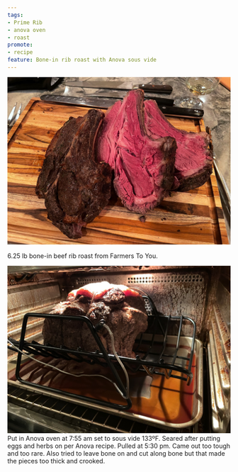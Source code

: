 ```yaml
---
tags:
- Prime Rib
- anova oven
- roast
promote:
- recipe
feature: Bone-in rib roast with Anova sous vide
---
```

![carved with bone](/images/recipes/prime-rib-15.jpg)

6.25 lb bone-in beef rib roast from Farmers To You. 

![carved with bone](/images/recipes/prime-rib-10.jpg)
Put in Anova oven at 7:55 am set to sous vide 133ºF. Seared after putting eggs and herbs on per Anova recipe. Pulled at 5:30 pm. Came out too tough and too rare. Also tried to leave bone on and cut along bone but that made the pieces too thick and crooked.

